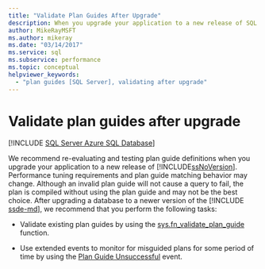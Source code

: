 ```yaml
---
title: "Validate Plan Guides After Upgrade"
description: When you upgrade your application to a new release of SQL Server, we recommend that you re-evaluate and test plan guide definitions.
author: MikeRayMSFT
ms.author: mikeray
ms.date: "03/14/2017"
ms.service: sql
ms.subservice: performance
ms.topic: conceptual
helpviewer_keywords:
  - "plan guides [SQL Server], validating after upgrade"
---
```

# Validate plan guides after upgrade
[!INCLUDE [SQL Server Azure SQL Database](../../includes/applies-to-version/sql-asdb.md)]

We recommend re-evaluating and testing plan guide definitions when you upgrade your application to a new release of [!INCLUDE[ssNoVersion](../../includes/ssnoversion-md.md)]. Performance tuning requirements and plan guide matching behavior may change. Although an invalid plan guide will not cause a query to fail, the plan is compiled without using the plan guide and may not be the best choice. After upgrading a database to a newer version of the [!INCLUDE [ssde-md](../../includes/ssde-md.md)], we recommend that you perform the following tasks:
  
- Validate existing plan guides by using the [sys.fn_validate_plan_guide](../../relational-databases/system-functions/sys-fn-validate-plan-guide-transact-sql.md) function.  
  
- Use extended events to monitor for misguided plans for some period of time by using the [Plan Guide Unsuccessful](../../relational-databases/event-classes/plan-guide-unsuccessful-event-class.md) event.  

